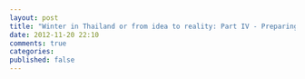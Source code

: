 ```yaml
---
layout: post
title: "Winter in Thailand or from idea to reality: Part IV - Preparing for trip"
date: 2012-11-20 22:10
comments: true
categories: 
published: false
---
```

